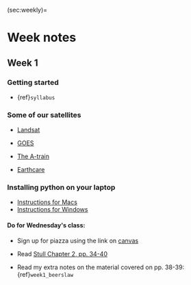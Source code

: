 (sec:weekly)=
# Week notes

## Week 1

### Getting started

* {ref}`syllabus`

### Some of our satellites

* [Landsat](https://landsat.gsfc.nasa.gov/satellites/landsat-9/)

* [GOES](https://www.goes-r.gov/products/baseline-cloud-moisture-imagery.html)

* [The A-train](https://atrain.nasa.gov/)

* [Earthcare](https://earth.esa.int/eogateway/missions/earthcare/description)

### Installing python on your laptop

* [Instructions for Macs](https://www.dropbox.com/scl/fi/ribiztx2t2vzmbsxvnxyi/python-setup_macos_2024.pdf?rlkey=miqlz5fxeg6sqoiatp57461bz&st=5tu7kgwk&dl=0)
* [Instructions for Windows](https://www.dropbox.com/scl/fi/1zlod8dyqzj0qp23ge0hm/python-setup_windows_2024.pdf?rlkey=pwe8m5grzewselmhsk8bpzvef&st=7w0sp8h7&dl=0)

#### Do for Wednesday's class:

* Sign up for piazza using the link on [canvas](https://canvas.ubc.ca/courses/158920)

* Read [Stull Chapter 2, pp. 34-40](https://www.eoas.ubc.ca/books/Practical_Meteorology/prmet102/Ch02-radiation-v102b.pdf)

* Read my extra notes on the material covered on pp. 38-39: {ref}`week1_beerslaw`

